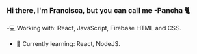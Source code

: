 ### Hi there, I'm Francisca, but you can call me -Pancha :cat2:

-:computer: Working with:  React, JavaScript, Firebase HTML and CSS.
- 🔭 Currently learning: React, NodeJS.




<!--
**Fran-Munoz/Fran-Munoz** is a ✨ _special_ ✨ repository because its `README.md` (this file) appears on your GitHub profile.

Here are some ideas to get you started:

- 🔭 I’m currently working on ...
- 🌱 I’m currently learning ...
- 👯 I’m looking to collaborate on ...
- 🤔 I’m looking for help with ...
- 💬 Ask me about ...
- 📫 How to reach me: ...
- 😄 Pronouns: ...
- ⚡ Fun fact: ...
-->
